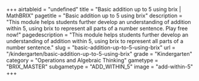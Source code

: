 +++
airtableid = "undefined"
title = "Basic addition up to 5 using brix | MathBRIX"
pagetitle = "Basic addition up to 5 using brix"
description = "This module helps students further develop an understanding of addition within 5, using brix to represent all parts of a number sentence. Play free now!"
pagedescription = "This module helps students further develop an understanding of addition within 5, using brix to represent all parts of a number sentence."
slug = "basic-addition-up-to-5-using-brix"
url = "/kindergarten/basic-addition-up-to-5-using-brix"
grade = "Kindergarten"
category = "Operations and Algebraic Thinking"
gametype = "BRIX_MASTER"
subgametype = "ADD_WITHIN_5"
image = "add-within-5"
+++